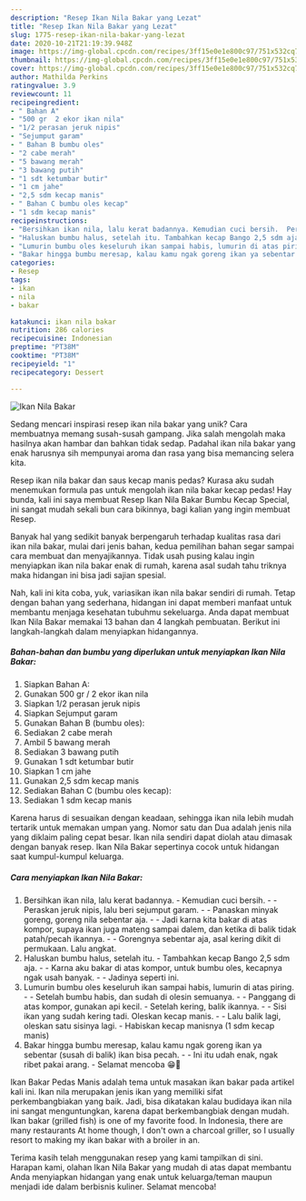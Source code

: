 ```yaml
---
description: "Resep Ikan Nila Bakar yang Lezat"
title: "Resep Ikan Nila Bakar yang Lezat"
slug: 1775-resep-ikan-nila-bakar-yang-lezat
date: 2020-10-21T21:19:39.948Z
image: https://img-global.cpcdn.com/recipes/3ff15e0e1e800c97/751x532cq70/ikan-nila-bakar-foto-resep-utama.jpg
thumbnail: https://img-global.cpcdn.com/recipes/3ff15e0e1e800c97/751x532cq70/ikan-nila-bakar-foto-resep-utama.jpg
cover: https://img-global.cpcdn.com/recipes/3ff15e0e1e800c97/751x532cq70/ikan-nila-bakar-foto-resep-utama.jpg
author: Mathilda Perkins
ratingvalue: 3.9
reviewcount: 11
recipeingredient:
- " Bahan A"
- "500 gr  2 ekor ikan nila"
- "1/2 perasan jeruk nipis"
- "Sejumput garam"
- " Bahan B bumbu oles"
- "2 cabe merah"
- "5 bawang merah"
- "3 bawang putih"
- "1 sdt ketumbar butir"
- "1 cm jahe"
- "2,5 sdm kecap manis"
- " Bahan C bumbu oles kecap"
- "1 sdm kecap manis"
recipeinstructions:
- "Bersihkan ikan nila, lalu kerat badannya. Kemudian cuci bersih.  Peraskan jeruk nipis, lalu beri sejumput garam.  Panaskan minyak goreng, goreng nila sebentar aja.  Jadi karna kita bakar di atas kompor, supaya ikan juga mateng sampai dalem, dan ketika di balik tidak patah/pecah ikannya.  Gorengnya sebentar aja, asal kering dikit di permukaan. Lalu angkat."
- "Haluskan bumbu halus, setelah itu. Tambahkan kecap Bango 2,5 sdm aja.  Karna aku bakar di atas kompor, untuk bumbu oles, kecapnya ngak usah banyak.  Jadinya seperti ini."
- "Lumurin bumbu oles keseluruh ikan sampai habis, lumurin di atas piring.  Setelah bumbu habis, dan sudah di olesin semuanya.   Panggang di atas kompor, gunakan api kecil. Setelah kering, balik ikannya.  Sisi ikan yang sudah kering tadi. Oleskan kecap manis.  Lalu balik lagi, oleskan satu sisinya lagi. Habiskan kecap manisnya (1 sdm kecap manis)"
- "Bakar hingga bumbu meresap, kalau kamu ngak goreng ikan ya sebentar (susah di balik) ikan bisa pecah.  Ini itu udah enak, ngak ribet pakai arang. Selamat mencoba 😁🤗"
categories:
- Resep
tags:
- ikan
- nila
- bakar

katakunci: ikan nila bakar 
nutrition: 286 calories
recipecuisine: Indonesian
preptime: "PT38M"
cooktime: "PT38M"
recipeyield: "1"
recipecategory: Dessert

---
```



![Ikan Nila Bakar](https://img-global.cpcdn.com/recipes/3ff15e0e1e800c97/751x532cq70/ikan-nila-bakar-foto-resep-utama.jpg)

Sedang mencari inspirasi resep ikan nila bakar yang unik? Cara membuatnya memang susah-susah gampang. Jika salah mengolah maka hasilnya akan hambar dan bahkan tidak sedap. Padahal ikan nila bakar yang enak harusnya sih mempunyai aroma dan rasa yang bisa memancing selera kita.

Resep ikan nila bakar dan saus kecap manis pedas? Kurasa aku sudah menemukan formula pas untuk mengolah ikan nila bakar kecap pedas! Hay bunda, kali ini saya membuat Resep Ikan Nila Bakar Bumbu Kecap Special, ini sangat mudah sekali bun cara bikinnya, bagi kalian yang ingin membuat Resep.

Banyak hal yang sedikit banyak berpengaruh terhadap kualitas rasa dari ikan nila bakar, mulai dari jenis bahan, kedua pemilihan bahan segar sampai cara membuat dan menyajikannya. Tidak usah pusing kalau ingin menyiapkan ikan nila bakar enak di rumah, karena asal sudah tahu triknya maka hidangan ini bisa jadi sajian spesial.


Nah, kali ini kita coba, yuk, variasikan ikan nila bakar sendiri di rumah. Tetap dengan bahan yang sederhana, hidangan ini dapat memberi manfaat untuk membantu menjaga kesehatan tubuhmu sekeluarga. Anda dapat membuat Ikan Nila Bakar memakai 13 bahan dan 4 langkah pembuatan. Berikut ini langkah-langkah dalam menyiapkan hidangannya.

<!--inarticleads1-->

##### Bahan-bahan dan bumbu yang diperlukan untuk menyiapkan Ikan Nila Bakar:

1. Siapkan  Bahan A:
1. Gunakan 500 gr / 2 ekor ikan nila
1. Siapkan 1/2 perasan jeruk nipis
1. Siapkan Sejumput garam
1. Gunakan  Bahan B (bumbu oles):
1. Sediakan 2 cabe merah
1. Ambil 5 bawang merah
1. Sediakan 3 bawang putih
1. Gunakan 1 sdt ketumbar butir
1. Siapkan 1 cm jahe
1. Gunakan 2,5 sdm kecap manis
1. Sediakan  Bahan C (bumbu oles kecap):
1. Sediakan 1 sdm kecap manis


Karena harus di sesuaikan dengan keadaan, sehingga ikan nila lebih mudah tertarik untuk memakan umpan yang. Nomor satu dan Dua adalah jenis nila yang diklaim paling cepat besar. Ikan nila sendiri dapat diolah atau dimasak dengan banyak resep. Ikan Nila Bakar sepertinya cocok untuk hidangan saat kumpul-kumpul keluarga. 

<!--inarticleads2-->

##### Cara menyiapkan Ikan Nila Bakar:

1. Bersihkan ikan nila, lalu kerat badannya. - Kemudian cuci bersih. -  - Peraskan jeruk nipis, lalu beri sejumput garam. -  - Panaskan minyak goreng, goreng nila sebentar aja. -  - Jadi karna kita bakar di atas kompor, supaya ikan juga mateng sampai dalem, dan ketika di balik tidak patah/pecah ikannya. -  - Gorengnya sebentar aja, asal kering dikit di permukaan. Lalu angkat.
1. Haluskan bumbu halus, setelah itu. - Tambahkan kecap Bango 2,5 sdm aja. -  - Karna aku bakar di atas kompor, untuk bumbu oles, kecapnya ngak usah banyak. -  - Jadinya seperti ini.
1. Lumurin bumbu oles keseluruh ikan sampai habis, lumurin di atas piring. -  - Setelah bumbu habis, dan sudah di olesin semuanya.  -  - Panggang di atas kompor, gunakan api kecil. - Setelah kering, balik ikannya. -  - Sisi ikan yang sudah kering tadi. Oleskan kecap manis. -  - Lalu balik lagi, oleskan satu sisinya lagi. - Habiskan kecap manisnya (1 sdm kecap manis)
1. Bakar hingga bumbu meresap, kalau kamu ngak goreng ikan ya sebentar (susah di balik) ikan bisa pecah. -  - Ini itu udah enak, ngak ribet pakai arang. - Selamat mencoba 😁🤗


Ikan Bakar Pedas Manis adalah tema untuk masakan ikan bakar pada artikel kali ini. Ikan nila merupakan jenis ikan yang memiliki sifat perkembangbiakan yang baik. Jadi, bisa dikatakan kalau budidaya ikan nila ini sangat menguntungkan, karena dapat berkembangbiak dengan mudah. Ikan bakar (grilled fish) is one of my favorite food. In Indonesia, there are many restaurants At home though, I don&#39;t own a charcoal griller, so I usually resort to making my ikan bakar with a broiler in an. 

Terima kasih telah menggunakan resep yang kami tampilkan di sini. Harapan kami, olahan Ikan Nila Bakar yang mudah di atas dapat membantu Anda menyiapkan hidangan yang enak untuk keluarga/teman maupun menjadi ide dalam berbisnis kuliner. Selamat mencoba!
